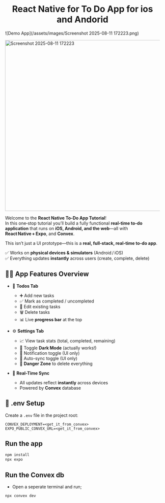 
<h1 align="center">React Native for To Do  App for ios and Andorid </h1>

![Demo App](/assets/images/Screenshot 2025-08-11 172223.png)

<img width="580" height="555" alt="Screenshot 2025-08-11 172223" src="https://github.com/user-attachments/assets/a2aca810-9161-4ceb-a86d-95df8591f46e" />


Welcome to the **React Native To‑Do App Tutorial**!  
In this one‑stop tutorial you’ll build a fully functional **real‑time to‑do application** that runs on **iOS, Android, and the web**—all with **React Native + Expo**, and **Convex**.



This isn’t just a UI prototype—this is a **real, full‑stack, real‑time to‑do app**.

✅ Works on **physical devices & simulators** (Android / iOS)  
✅ Everything updates **instantly** across users (create, complete, delete)  

## 🧑‍🍳 App Features Overview

- 📝 **Todos Tab**

  - ➕ Add new tasks
  - ✅ Mark as completed / uncompleted
  - 📝 Edit existing tasks
  - 🗑️ Delete tasks
  - 📊 Live **progress bar** at the top

- ⚙️ **Settings Tab**

  - 📈 View task stats (total, completed, remaining)
  - 🌙 Toggle **Dark Mode** (actually works!)
  - 🔔 Notification toggle (UI only)
  - 🔄 Auto-sync toggle (UI only)
  - 🚨 **Danger Zone** to delete everything

- 🔄 **Real-Time Sync**
  - All updates reflect **instantly** across devices
  - Powered by **Convex** database




## 📁 .env Setup

Create a `.env` file in the project root:

```env
CONVEX_DEPLOYMENT=<get_it_from_convex>
EXPO_PUBLIC_CONVEX_URL=<get_it_from_convex>
```

## Run the app

```bash
npm install
npx expo
```

## Run the Convex db

- Open a seperate terminal and run;

```bash
npx convex dev
```
